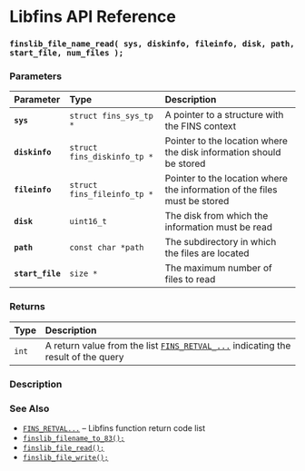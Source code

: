 # Libfins API Reference

### `finslib_file_name_read( sys, diskinfo, fileinfo, disk, path, start_file, num_files );`

### Parameters

| Parameter | Type | Description |
| :--- | :--- | :--- |
|**`sys`**|`struct fins_sys_tp *`|A pointer to a structure with the FINS context|
|**`diskinfo`**|`struct fins_diskinfo_tp *`|Pointer to the location where the disk information should be stored|
|**`fileinfo`**|`struct fins_fileinfo_tp *`|Pointer to the location where the information of the files must be stored|
|**`disk`**|`uint16_t`|The disk from which the information must be read|
|**`path`**|`const char *path`|The subdirectory in which the files are located|
|**`start_file`**|`size *`|The maximum number of files to read|

### Returns

| Type | Description |
| :--- | :--- |
|`int`|A return value from the list [`FINS_RETVAL_...`](FINS_RETVAL.md) indicating the result of the query|

### Description

### See Also

* [`FINS_RETVAL...`](FINS_RETVAL.md) &ndash; Libfins function return code list
* [`finslib_filename_to_83();`](finslib_filename_to_83)
* [`finslib_file_read();`](finslib_file_read.md)
* [`finslib_file_write();`](finslib_file_write.md)
